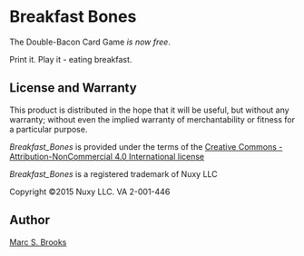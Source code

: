# Breakfast Bones

The Double-Bacon Card Game _is now free_.

Print it. Play it - eating breakfast.

## License and Warranty

This product is distributed in the hope that it will be useful, but without any warranty; without even the implied warranty of merchantability or fitness for a particular purpose.

_Breakfast_Bones_ is provided under the terms of the [Creative Commons - Attribution-NonCommercial 4.0 International license](https://creativecommons.org/licenses/by-nc/4.0/legalcode)

_Breakfast_Bones_ is a registered trademark of Nuxy LLC

Copyright ©2015 Nuxy LLC. VA 2-001-446

## Author

[Marc S. Brooks](https://github.com/nuxy)
